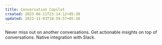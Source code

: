 ```yaml
---
title: Conversation Copilot
created: 2023-06-11T23:14:12+05:30
updated: 2023-11-03T18:59:57+05:30
---
```


Never miss out on another conversations.
Get actionable insights on top of conversations.
Native integration with Slack.